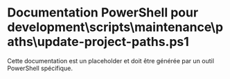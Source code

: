 # Documentation PowerShell pour development\scripts\maintenance\paths\update-project-paths.ps1

Cette documentation est un placeholder et doit être générée par un outil PowerShell spécifique.
